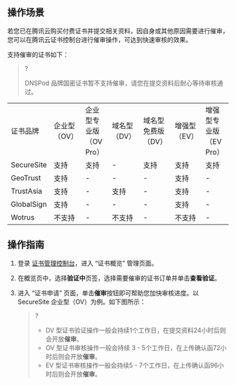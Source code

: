 ## 操作场景

若您已在腾讯云购买付费证书并提交相关资料，因自身或其他原因需要进行催审，您可以在腾讯云证书控制台进行催审操作，可达到快速审核的效果。

支持催审的证书如下：

>?
> 
>  DNSPod 品牌国密证书暂不支持催审，请您在提交资料后耐心等待审核通过。
> 

<table>
<tr>
<td rowspan="1" colSpan="1" >证书品牌</td>
<td rowspan="1" colSpan="1" >企业型（OV） </td>
<td rowspan="1" colSpan="1" >企业型专业版（OV Pro） </td>
<td rowspan="1" colSpan="1" >域名型（DV）</td>
<td rowspan="1" colSpan="1" >域名型免费版（DV）</td>
<td rowspan="1" colSpan="1" >增强型（EV）</td>
<td rowspan="1" colSpan="1" >增强型专业版（EV Pro）</td>
</tr>
<tr>
<td rowspan="1" colSpan="1" >SecureSite</td>
<td rowspan="1" colSpan="1" >支持</td>
<td rowspan="1" colSpan="1" >支持</td>
<td rowspan="1" colSpan="1" >-</td>
<td rowspan="1" colSpan="1" >支持</td>
<td rowspan="1" colSpan="1" >支持</td>
<td rowspan="1" colSpan="1" >支持</td>
</tr>
<tr>
<td rowspan="1" colSpan="1" >GeoTrust</td>
<td rowspan="1" colSpan="1" >支持</td>
<td rowspan="1" colSpan="1" >-</td>
<td rowspan="1" colSpan="1" >-</td>
<td rowspan="1" colSpan="1" >-</td>
<td rowspan="1" colSpan="1" >支持</td>
<td rowspan="1" colSpan="1" >-</td>
</tr>
<tr>
<td rowspan="1" colSpan="1" >TrustAsia</td>
<td rowspan="1" colSpan="1" >支持</td>
<td rowspan="1" colSpan="1" >-</td>
<td rowspan="1" colSpan="1" >支持</td>
<td rowspan="1" colSpan="1" >-</td>
<td rowspan="1" colSpan="1" >支持</td>
<td rowspan="1" colSpan="1" >-</td>
</tr>
<tr>
<td rowspan="1" colSpan="1" >GlobalSign</td>
<td rowspan="1" colSpan="1" >支持</td>
<td rowspan="1" colSpan="1" >-</td>
<td rowspan="1" colSpan="1" >-</td>
<td rowspan="1" colSpan="1" >-</td>
<td rowspan="1" colSpan="1" >支持</td>
<td rowspan="1" colSpan="1" >-</td>
</tr>
<tr>
<td rowspan="1" colSpan="1" >Wotrus</td>
<td rowspan="1" colSpan="1" >不支持</td>
<td rowspan="1" colSpan="1" >-</td>
<td rowspan="1" colSpan="1" >不支持</td>
<td rowspan="1" colSpan="1" >-</td>
<td rowspan="1" colSpan="1" >不支持</td>
<td rowspan="1" colSpan="1" >-</td>
</tr>
</table>




## 操作指南
1. 登录 [证书管理控制台](https://console.cloud.tencent.com/certoverview)，进入 “证书概览” 管理页面。

2. 在概览页中，选择**验证中**页签，选择需要催审的证书订单并单击**查看验证**。

3. 进入 “证书申请” 页面，单击**催审**按钮即可帮助您加快审核进度。以 SecureSite 企业型（OV）为例。如下图所示：
   

   >?
   > 
   >   - DV 型证书验证操作一般会持续1个工作日，在提交资料24小时后则会开放**催审**。
   >   - OV 型证书审核操作一般会持续 3 - 5个工作日，在上传确认函72小时后则会开放**催审**。
   >   - EV 型证书审核操作一般会持续5 - 7个工作日，在上传确认函96小时后则会开放**催审**。


